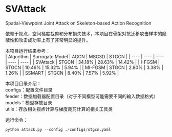 # SVAttack
Spatial-Viewpoint Joint Attack on Skeleton-based Action Recognition

依赖于视点，空间梯度裁剪和分布损失技术，本项目在骨架对抗迁移攻击样本的隐蔽性和攻击成功率上有了非常明显的提升。

本项目运行结果参考：   
|  Algorithm | Surrogate Model  | AGCN  | MSG3D | STGCN |
|  ----  | ----  | ----  | ----  | ----  |
| SVAttack | STGCN | 34.18% | 28.63% | 14.42% |
| I-FGSM  | STGCN | 10.46% | 15.32% | 5.94% |
| MI-FGSM  | STGCN | 2.80% | 3.38% | 1.26% |
| SSMART  | STGCN | 8.40% | 7.57% | 5.92% |

本项目目录介绍：  
configs：配置文件目录  
feeder：数据加载器配置目录（对于不同模型可能需要不同的输入数据格式）  
models：模型存放目录   
utils：存放相关视点计算与梯度裁剪计算的相关工具类   


运行命令：  
```python
python attack.py --config ./configs/stgcn.yaml
```
